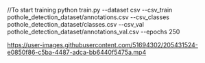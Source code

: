 
//To start training
python train.py --dataset csv --csv_train pothole_detection_dataset/annotations.csv --csv_classes pothole_detection_dataset/classes.csv  --csv_val pothole_detection_dataset/annotations_val.csv --epochs 250


https://user-images.githubusercontent.com/51694302/205431524-e0850f86-c5ba-4487-adca-bb6440f5475a.mp4


